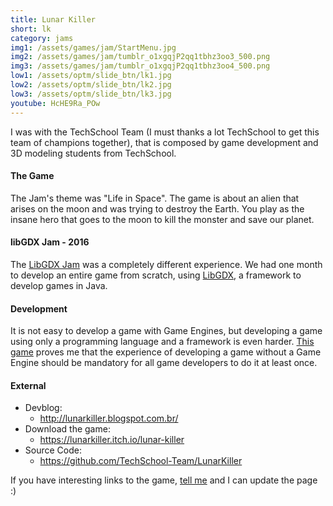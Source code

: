 ```yaml
---
title: Lunar Killer
short: lk
category: jams
img1: /assets/games/jam/StartMenu.jpg
img2: /assets/games/jam/tumblr_o1xgqjP2qq1tbhz3oo3_500.png
img3: /assets/games/jam/tumblr_o1xgqjP2qq1tbhz3oo4_500.png
low1: /assets/optm/slide_btn/lk1.jpg
low2: /assets/optm/slide_btn/lk2.jpg
low3: /assets/optm/slide_btn/lk3.jpg
youtube: HcHE9Ra_POw
---
```


I was with the TechSchool Team (I must thanks a lot TechSchool to get this team of champions together), that is composed by game development and 3D modeling students from TechSchool.

#### The Game

The Jam's theme was "Life in Space". The game is about an alien that arises on the moon and was trying to destroy the Earth. You play as the insane hero that goes to the moon to kill the monster and save our planet.

#### libGDX Jam - 2016

The [LibGDX Jam](https://itch.io/jam/libgdxjam) was a completely different experience. We had one month to develop an entire game from scratch, using [LibGDX](https://libgdx.badlogicgames.com/), a framework to develop games in Java.

#### Development

It is not easy to develop a game with Game Engines, but developing a game using only a programming language and a framework is even harder. [This game](https://itch.io/jam/libgdxjam/rate/49383) proves me that the experience of developing a game without a Game Engine should be mandatory for all game developers to do it at least once.

#### External

- Devblog:
	- <http://lunarkiller.blogspot.com.br/>
- Download the game:
	- <https://lunarkiller.itch.io/lunar-killer>
- Source Code:
	- <https://github.com/TechSchool-Team/LunarKiller>

If you have interesting links to the game, <a href="/msg">tell me</a> and I can update the page :)